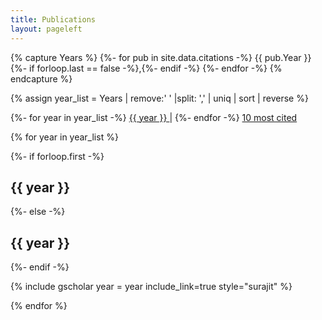```yaml
---
title: Publications 
layout: pageleft
---
```



{% capture Years %}
  {%- for pub in site.data.citations -%}
    {{ pub.Year }}
        {%- if forloop.last == false -%},{%- endif -%}
  {%- endfor -%}
{% endcapture %}


{% assign year_list = Years | remove:' ' |split: ',' | uniq | sort | reverse %}


<!--Introduce Target -->
{%- for year in year_list  -%}
<a  href="#{{ year }}"> {{ year  }} </a> | 
{%- endfor -%}
<a  href="./publication_cited" > 10 most cited </a>
<!--Introduce Target -->


{% for year in year_list  %}
<div class="grant">

{%- if forloop.first -%}
<h2 id="{{ year }}"> {{ year }} </h2>
{%- else -%}	
<h2 id="{{ year }}"> {{ year }} <a href="#" style="float: right;">  <i class="fas fa-arrow-up"> </i>
 </a> </h2>  

{%- endif -%}


</div>
 {% include gscholar year = year  include_link=true style="surajit"  %}

{% endfor %}
